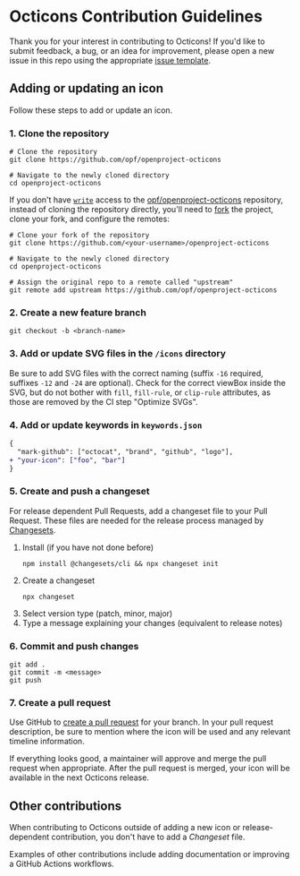 # Octicons Contribution Guidelines

Thank you for your interest in contributing to Octicons! If you'd like to submit feedback, a bug, or an idea for improvement, please open a new issue in this repo using the appropriate [issue template](https://github.com/opf/openproject-octicons/issues/new/choose).

## Adding or updating an icon

Follow these steps to add or update an icon.

### 1. Clone the repository

```shell
# Clone the repository
git clone https://github.com/opf/openproject-octicons

# Navigate to the newly cloned directory
cd openproject-octicons
```

If you don't have [`write`](https://help.github.com/en/github/getting-started-with-github/access-permissions-on-github) access to the [opf/openproject-octicons](https://github.com/opf/openproject-octicons) repository, instead of cloning the repository directly, you'll need to [fork](http://help.github.com/fork-a-repo/) the project, clone your fork, and configure the remotes:

```shell
# Clone your fork of the repository
git clone https://github.com/<your-username>/openproject-octicons

# Navigate to the newly cloned directory
cd openproject-octicons

# Assign the original repo to a remote called "upstream"
git remote add upstream https://github.com/opf/openproject-octicons
```

### 2. Create a new feature branch

```shell
git checkout -b <branch-name>
```

### 3. Add or update SVG files in the `/icons` directory

Be sure to add SVG files with the correct naming (suffix `-16` required,
suffixes `-12` and `-24` are optional). Check for the correct viewBox
inside the SVG, but do not bother with `fill`, `fill-rule`, or `clip-rule`
attributes, as those are removed by the CI step "Optimize SVGs".

### 4. Add or update keywords in `keywords.json`

```diff
{
  "mark-github": ["octocat", "brand", "github", "logo"],
+ "your-icon": ["foo", "bar"]
}
```

### 5. Create and push a changeset
For release dependent Pull Requests, add a changeset file to your Pull Request. These files are needed for the release
process managed by [Changesets](https://github.com/changesets/changesets#readme).

1. Install (if you have not done before)
    ```shell
    npm install @changesets/cli && npx changeset init
    ```
2. Create a changeset
    ```shell
    npx changeset
    ```
3. Select version type (patch, minor, major)
4. Type a message explaining your changes (equivalent to release notes)

### 6. Commit and push changes

```shell
git add .
git commit -m <message>
git push
```

### 7. Create a pull request

Use GitHub to [create a pull request](https://help.github.com/en/desktop/contributing-to-projects/creating-a-pull-request) for your branch. In your pull request description, be sure to mention where
the icon will be used and any relevant timeline information.

If everything looks good, a maintainer will approve and merge the pull request when appropriate. After the pull request
is merged, your icon will be available in the next Octicons release.


## Other contributions

When contributing to Octicons outside of adding a new icon or release-dependent contribution, you don't have to add a
_Changeset_ file.

Examples of other contributions include adding documentation or improving a GitHub Actions workflows.
